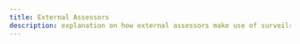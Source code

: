 ```yaml
---
title: External Assessors
description: explanation on how external assessors make use of surveilr.
---
```

